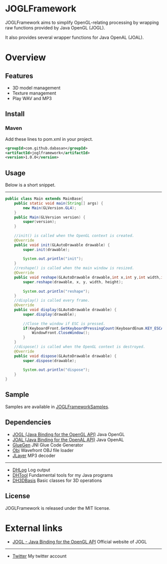 # JOGLFramework

JOGLFramework aims to simplify OpenGL-relating processing by wrapping raw functions provided by Java OpenGL (JOGL).

It also provides several wrapper functions for Java OpenAL (JOAL).

# Overview

## Features

- 3D model management
- Texture management
- Play WAV and MP3

## Install

### Maven

Add these lines to pom.xml in your project.

```xml
<groupId>com.github.dabasan</groupId>
<artifactId>joglframework</artifactId>
<version>1.0.0</version>
```

## Usage

Below is a short snippet.

------

```java
public class Main extends MainBase{
	public static void main(String[] args) {
		new Main(GLVersion.GL4);
	}
	public Main(GLVersion version) {
		super(version);
	}
	
	//init() is called when the OpenGL context is created.
	@Override
	public void init(GLAutoDrawable drawable) {
		super.init(drawable);
		
		System.out.println("init");
	}
	//reshape() is called when the main window is resized.
	@Override
	public void reshape(GLAutoDrawable drawable,int x,int y,int width,int height) {
		super.reshape(drawable, x, y, width, height);
		
		System.out.println("reshape");
	}
	//display() is called every frame.
	@Override
	public void display(GLAutoDrawable drawable) {
		super.display(drawable);
		
		//Close the window if ESC is pressed.
		if(KeyboardFront.GetKeyboardPressingCount(KeyboardEnum.KEY_ESCAPE)==1) {
			WindowFront.CloseWindow();
		}
	}
	//dispose() is called when the OpenGL context is destroyed.
	@Override
	public void dispose(GLAutoDrawable drawable) {
		super.dispose(drawable);
		
		System.out.println("dispose");
	}
}
```

## Sample

Samples are available in [JOGLFrameworkSamples](https://github.com/Dabasan/JOGLFrameworkSamples).

## Dependencies

- [JOGL (Java Binding for the OpenGL API)](https://github.com/sgothel/jogl)
  Java OpenGL
- [JOAL (Java Binding for the OpenAL API)](https://github.com/sgothel/joal)
  Java OpenAL
- [GlueGen](https://github.com/sgothel/gluegen)
  JNI Glue Code Generator
- [Obj](https://github.com/javagl/Obj)
  Wavefront OBJ file loader
- [JLayer](https://github.com/pdudits/soundlibs/tree/master/jlayer)
  MP3 decoder

------

- [DHLog](https://github.com/Dabasan/DHLog)
  Log output
- [DHTool](https://github.com/Dabasan/DHTool)
  Fundamental tools for my Java programs
- [DH3DBasis](https://github.com/Dabasan/DH3DBasis)
  Basic classes for 3D operations

## License

JOGLFramework is released under the MIT license.

# External links

- [JOGL - Java Binding for the OpenGL API](https://jogamp.org/jogl/www/)
  Official website of JOGL

------

- [Twitter](https://twitter.com/Daxie_tksm6)
  My twitter account